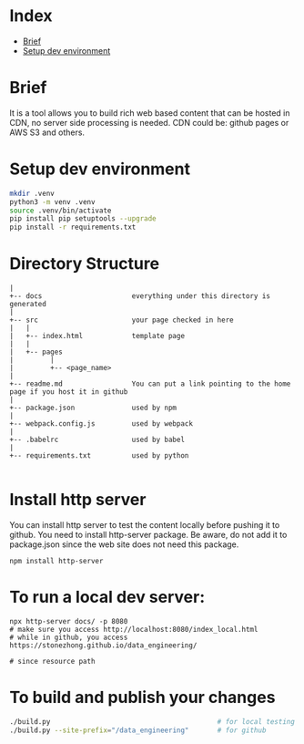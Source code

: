 # Index
* [Brief](#Brief)
* [Setup dev environment](#Setup-dev-environment)

# Brief

It is a tool allows you to build rich web based content that can be hosted in CDN, no server side processing is needed. CDN could be: github pages or AWS S3 and others.


# Setup dev environment
```bash
mkdir .venv
python3 -m venv .venv
source .venv/bin/activate
pip install pip setuptools --upgrade
pip install -r requirements.txt
```

# Directory Structure
```
|
+-- docs                      everything under this directory is generated
|
+-- src                       your page checked in here
|   |
|   +-- index.html            template page
|   |
|   +-- pages
|         |
|         +-- <page_name>
|
+-- readme.md                 You can put a link pointing to the home page if you host it in github
|
+-- package.json              used by npm
|
+-- webpack.config.js         used by webpack
|
+-- .babelrc                  used by babel
|
+-- requirements.txt          used by python


```

# Install http server
You can install http server to test the content locally before pushing it to github. You need to install http-server package. Be aware, do not add it to package.json since the web site does not need this package.
```
npm install http-server
```

# To run a local dev server:
```
npx http-server docs/ -p 8080
# make sure you access http://localhost:8080/index_local.html
# while in github, you access https://stonezhong.github.io/data_engineering/

# since resource path
```

# To build and publish your changes
```bash
./build.py                                         # for local testing
./build.py --site-prefix="/data_engineering"       # for github
```